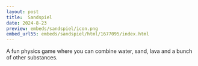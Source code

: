```yaml
---
layout: post
title:  Sandspiel
date: 2024-8-23
preview: embeds/sandspiel/icon.png
embed_url55: embeds/sandspiel/html/1677095/index.html
---
```

A fun physics game where you can combine water, sand, lava and a bunch of other substances.
